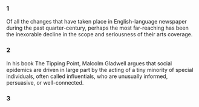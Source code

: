 ### 1

Of all the changes that have taken place in English-language newspaper during the past quarter-century, perhaps the most far-reaching has been the inexorable decline in the scope and seriousness of their arts coverage. 

### 2

In his book The Tipping Point, Malcolm Gladwell argues that social epidemics are driven in large part by the acting of a tiny minority of special individuals, often called influentials, who are unusually informed, persuasive, or well-connected.

### 3

